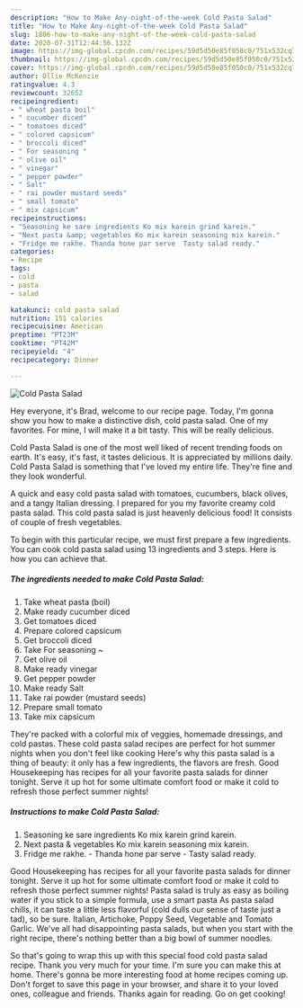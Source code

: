 ```yaml
---
description: "How to Make Any-night-of-the-week Cold Pasta Salad"
title: "How to Make Any-night-of-the-week Cold Pasta Salad"
slug: 1806-how-to-make-any-night-of-the-week-cold-pasta-salad
date: 2020-07-31T12:44:56.132Z
image: https://img-global.cpcdn.com/recipes/59d5d50e85f050c0/751x532cq70/cold-pasta-salad-recipe-main-photo.jpg
thumbnail: https://img-global.cpcdn.com/recipes/59d5d50e85f050c0/751x532cq70/cold-pasta-salad-recipe-main-photo.jpg
cover: https://img-global.cpcdn.com/recipes/59d5d50e85f050c0/751x532cq70/cold-pasta-salad-recipe-main-photo.jpg
author: Ollie McKenzie
ratingvalue: 4.3
reviewcount: 32652
recipeingredient:
- " wheat pasta boil"
- " cucumber diced"
- " tomatoes diced"
- " colored capsicum"
- " broccoli diced"
- " For seasoning "
- " olive oil"
- " vinegar"
- " pepper powder"
- " Salt"
- " rai powder mustard seeds"
- " small tomato"
- " mix capsicum"
recipeinstructions:
- "Seasoning ke sare ingredients Ko mix karein grind karein."
- "Next pasta &amp; vegetables Ko mix karein seasoning mix karein."
- "Fridge me rakhe. Thanda hone par serve  Tasty salad ready."
categories:
- Recipe
tags:
- cold
- pasta
- salad

katakunci: cold pasta salad 
nutrition: 151 calories
recipecuisine: American
preptime: "PT23M"
cooktime: "PT42M"
recipeyield: "4"
recipecategory: Dinner

---
```



![Cold Pasta Salad](https://img-global.cpcdn.com/recipes/59d5d50e85f050c0/751x532cq70/cold-pasta-salad-recipe-main-photo.jpg)

Hey everyone, it's Brad, welcome to our recipe page. Today, I'm gonna show you how to make a distinctive dish, cold pasta salad. One of my favorites. For mine, I will make it a bit tasty. This will be really delicious.

Cold Pasta Salad is one of the most well liked of recent trending foods on earth. It's easy, it's fast, it tastes delicious. It is appreciated by millions daily. Cold Pasta Salad is something that I've loved my entire life. They're fine and they look wonderful.

A quick and easy cold pasta salad with tomatoes, cucumbers, black olives, and a tangy Italian dressing. I prepared for you my favorite creamy cold pasta salad. This cold pasta salad is just heavenly delicious food! It consists of couple of fresh vegetables.


To begin with this particular recipe, we must first prepare a few ingredients. You can cook cold pasta salad using 13 ingredients and 3 steps. Here is how you can achieve that.

<!--inarticleads1-->

##### The ingredients needed to make Cold Pasta Salad:

1. Take  wheat pasta (boil)
1. Make ready  cucumber diced
1. Get  tomatoes diced
1. Prepare  colored capsicum
1. Get  broccoli diced
1. Take  For seasoning ~
1. Get  olive oil
1. Make ready  vinegar
1. Get  pepper powder
1. Make ready  Salt
1. Take  rai powder (mustard seeds)
1. Prepare  small tomato
1. Take  mix capsicum


They&#39;re packed with a colorful mix of veggies, homemade dressings, and cold pastas. These cold pasta salad recipes are perfect for hot summer nights when you don&#39;t feel like cooking Here&#39;s why this pasta salad is a thing of beauty: it only has a few ingredients, the flavors are fresh. Good Housekeeping has recipes for all your favorite pasta salads for dinner tonight. Serve it up hot for some ultimate comfort food or make it cold to refresh those perfect summer nights! 

<!--inarticleads2-->

##### Instructions to make Cold Pasta Salad:

1. Seasoning ke sare ingredients Ko mix karein grind karein.
1. Next pasta &amp; vegetables Ko mix karein seasoning mix karein.
1. Fridge me rakhe. - Thanda hone par serve  - Tasty salad ready.


Good Housekeeping has recipes for all your favorite pasta salads for dinner tonight. Serve it up hot for some ultimate comfort food or make it cold to refresh those perfect summer nights! Pasta salad is truly as easy as boiling water if you stick to a simple formula, use a smart pasta As pasta salad chills, it can taste a little less flavorful (cold dulls our sense of taste just a tad), so be sure. Italian, Artichoke, Poppy Seed, Vegetable and Tomato Garlic. We&#39;ve all had disappointing pasta salads, but when you start with the right recipe, there&#39;s nothing better than a big bowl of summer noodles. 

So that's going to wrap this up with this special food cold pasta salad recipe. Thank you very much for your time. I'm sure you can make this at home. There's gonna be more interesting food at home recipes coming up. Don't forget to save this page in your browser, and share it to your loved ones, colleague and friends. Thanks again for reading. Go on get cooking!
